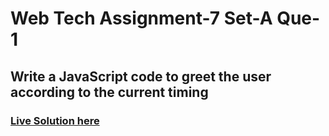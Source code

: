 # Web Tech Assignment-7 Set-A Que-1
## Write a JavaScript code to greet the user according to the current timing
### [Live Solution here](https://sandesh-at-git.github.io/WebTech-Assn7-Set-A-Q-1/)

